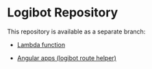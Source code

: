# Logibot Repository #

This repository is available as a separate branch:

* [Lambda function](https://bitbucket.org/surya_alive/logibot/branch/lambda-function)

* [Angular apps (logibot route helper)](https://bitbucket.org/surya_alive/logibot/branch/route-helper)

